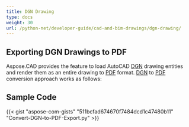 ```yaml
---
title: DGN Drawing
type: docs
weight: 30
url: /python-net/developer-guide/cad-and-bim-drawings/dgn-drawing/
---
```


## **Exporting DGN Drawings to PDF**

Aspose.CAD provides the feature to load AutoCAD [DGN](https://docs.fileformat.com/cad/dgn/) drawing entities and render them as an entire drawing to [PDF](https://docs.fileformat.com/pdf/) format. [DGN](https://docs.fileformat.com/cad/dgn/) to [PDF](https://docs.fileformat.com/pdf/) conversion approach works as follows:

## Sample Code

{{< gist "aspose-com-gists" "511bcfad674670f7484dcd1c47480b11" "Convert-DGN-to-PDF-Export.py" >}}
